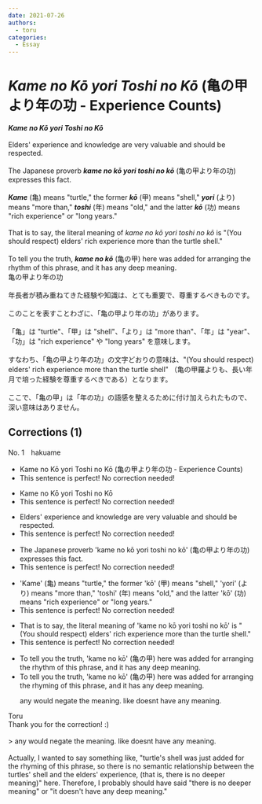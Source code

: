 ```yaml
---
date: 2021-07-26
authors:
  - toru
categories:
  - Essay
---
```


<h1 id="subject_show"><strong><em>Kame no Kō yori Toshi no Kō</strong></em> (亀の甲より年の功 - Experience Counts)</h1>
<div class="date" hidden>Jul 26, 2021 12:06</div>
<div id="post"><div id="body_show_ori">
<strong><em>Kame no Kō yori Toshi no Kō</strong></em><br/><br/>Elders' experience and knowledge are very valuable and should be respected.<br/><br/>The Japanese proverb <strong><em>kame no kō yori toshi no kō</em></strong> (亀の甲より年の功) expresses this fact.<br/><br/><strong><em>Kame</em></strong> (亀) means "turtle," the former <strong><em>kō</em></strong> (甲) means "shell," <strong><em>yori</em></strong> (より) means "more than," <strong><em>toshi</em></strong> (年) means "old," and the latter <strong><em>kō</em></strong> (功) means "rich experience" or "long years."<br/><br/>That is to say, the literal meaning of <em>kame no kō yori toshi no kō</em> is "(You should respect) elders' rich experience more than the turtle shell."<br/><br/>To tell you the truth, <strong><em>kame no kō</em></strong> (亀の甲) here was added for arranging the rhythm of this phrase, and it has any deep meaning.
</div></div>

<!-- more -->

<div id="post_ja"><div id="body_show_mo">
亀の甲より年の功<br/><br/>年長者が積み重ねてきた経験や知識は、とても重要で、尊重するべきものです。<br/><br/>このことを表すことわざに、「亀の甲より年の功」があります。<br/><br/>「亀」は "turtle"、「甲」は "shell"、「より」は "more than"、「年」は "year"、「功」は "rich experience" や "long years" を意味します。<br/><br/>すなわち、「亀の甲より年の功」の文字どおりの意味は、"(You should respect) elders' rich experience more than the turtle shell" （亀の甲羅よりも、長い年月で培った経験を尊重するべきである）となります。<br/><br/>ここで、「亀の甲」は「年の功」の語感を整えるために付け加えられたもので、深い意味はありません。
</div></div>

## Corrections (1)
<div id="block"><div class="first_name"> No. 1　<span class="just_name">hakuame</span></div><div id="block2">
<ul class="correction_field">
<li class="incorrect">Kame no Kō yori Toshi no Kō (亀の甲より年の功 - Experience Counts)</li>
<li class="corrected perfect">This sentence is perfect! No correction needed!</li>
</ul>
<ul class="correction_field">
<li class="incorrect">Kame no Kō yori Toshi no Kō</li>
<li class="corrected perfect">This sentence is perfect! No correction needed!</li>
</ul>
<ul class="correction_field">
<li class="incorrect">Elders' experience and knowledge are very valuable and should be respected.</li>
<li class="corrected perfect">This sentence is perfect! No correction needed!</li>
</ul>
<ul class="correction_field">
<li class="incorrect">The Japanese proverb 'kame no kō yori toshi no kō' (亀の甲より年の功) expresses this fact.</li>
<li class="corrected perfect">This sentence is perfect! No correction needed!</li>
</ul>
<ul class="correction_field">
<li class="incorrect">'Kame' (亀) means "turtle," the former 'kō' (甲) means "shell," 'yori' (より) means "more than," 'toshi' (年) means "old," and the latter 'kō' (功) means "rich experience" or "long years."</li>
<li class="corrected perfect">This sentence is perfect! No correction needed!</li>
</ul>
<ul class="correction_field">
<li class="incorrect">That is to say, the literal meaning of 'kame no kō yori toshi no kō' is "(You should respect) elders' rich experience more than the turtle shell."</li>
<li class="corrected perfect">This sentence is perfect! No correction needed!</li>
</ul>
<ul class="correction_field">
<li class="incorrect">To tell you the truth, 'kame no kō' (亀の甲) here was added for arranging the rhythm of this phrase, and it has any deep meaning.</li>
<li class="corrected correct">
To tell you the truth, 'kame no kō' (亀の甲) here was added for <span class="sline">arranging</span> the <span class="f_blue">rhyming</span> of this phrase, and it has <span class="sline">any</span> deep meaning.
<p class="correction_comment">any would negate the meaning.  like doesnt have any meaning.</p>
</li>
</ul>
</div><div class="name"><span class="just_name">Toru</span><br>
Thank you for the correction! :)<br/><br/>&gt; any would negate the meaning. like doesnt have any meaning.<br/><br/>Actually, I wanted to say something like, "turtle's shell was just added for the rhyming of this phrase, so there is no semantic relationship between the turtles' shell and the elders' experience, (that is, there is no deeper meaning)" here. Therefore, I probably should have said "there is no deeper meaning" or "it doesn't have any deep meaning."
</div>
</div>

